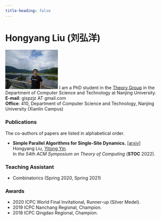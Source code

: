```yaml
---
title-heading: false
---
```


# Hongyang Liu (刘弘洋)

<td width="25%">
  <img src="/chuochuo2.jpg" width="33%">
</td>
I am a PhD student in the <a href="http://tcs.nju.edu.cn/">Theory Group</a> in the Department of Computer Science and Technology at Nanjing University. <br/>
<b>E-mail</b>: gispzjz AT gmail.com <br/>
<b>Office</b>: 410, Department of Computer Science and Technology, Nanjing University (Xianlin Campus)

### Publications
The co-authors of papers are listed in alphabetical order.

* <b>Simple Parallel Algorithms for Single-Site Dynamics.</b> <a href="https://arxiv.org/pdf/2111.04044.pdf">[arxiv]</a> <br/>
  Hongyang Liu, <a href="http://tcs.nju.edu.cn/yinyt/">Yitong Yin</a>. <br/>
  In <em>the 54th ACM Symposium on Theory of Computing</em> (<b>STOC</b> 2022).

### Teaching Assistant
* Combinatorics (Spring 2020, Spring 2021)

### Awards
* 2020 ICPC World Final Invitational, Runner-up (Silver Medel).
* 2019 ICPC Nanchang Regional, Champion.
* 2018 ICPC Qingdao Regional, Champion.
